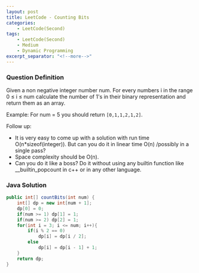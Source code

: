 ```yaml
---
layout: post
title: LeetCode - Counting Bits
categories:
    - LeetCode(Second)
tags:
    - LeetCode(Second)
    - Medium
    - Dynamic Programming
excerpt_separator: "<!--more-->"
---
```


### Question Definition
Given a non negative integer number num. For every numbers i in the range 0 ≤ i ≤ num calculate the number of 1's in their binary representation and return them as an array.
<!--more-->

Example:
For num = 5 you should return `[0,1,1,2,1,2]`.

Follow up:

* It is very easy to come up with a solution with run time O(n*sizeof(integer)). But can you do it in linear time O(n) /possibly in a single pass?
* Space complexity should be O(n).
* Can you do it like a boss? Do it without using any builtin function like __builtin_popcount in c++ or in any other language.
### Java Solution
```java
public int[] countBits(int num) {
    int[] dp = new int[num + 1];
    dp[0] = 0;
    if(num >= 1) dp[1] = 1;
    if(num >= 2) dp[2] = 1;
    for(int i = 3; i <= num; i++){
        if(i % 2 == 0)
            dp[i] = dp[i / 2];
        else
            dp[i] = dp[i - 1] + 1;
    }
    return dp;
}
```
